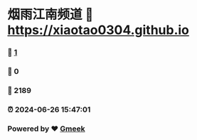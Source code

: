 # 烟雨江南频道 :link: https://xiaotao0304.github.io 
### :page_facing_up: [1](https://xiaotao0304.github.io/tag.html) 
### :speech_balloon: 0 
### :hibiscus: 2189 
### :alarm_clock: 2024-06-26 15:47:01 
### Powered by :heart: [Gmeek](https://github.com/Meekdai/Gmeek)
